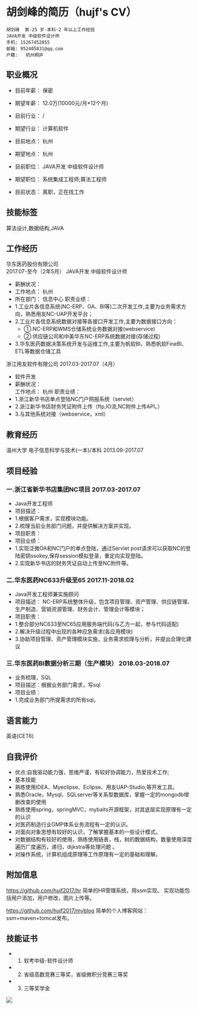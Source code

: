 胡剑峰的简历（hujf's CV）
======	
	胡剑峰  男·25 岁·本科·2 年以上工作经验
	JAVA开发 中级软件设计师
	手机:	15267452855	
	邮箱:	952405831@qq.com	
	户籍:   杭州桐庐	


## 职业概况
* 目前年薪：	保密			
* 期望年薪： 12.0万(10000元/月*12个月)<br>    

* 目前行业：	/			  
* 期望行业：	计算机软件<br>      

* 目前地点：	杭州			
* 期望地点：	杭州<br>  

* 目前职位：	JAVA开发 中级软件设计师      
* 期望职位：	系统集成工程师;算法工程师<br>  

* 目前状态：	离职，正在找工作<br>  		


## 技能标签
算法设计,数据结构,JAVA


## 工作经历

华东医药股份有限公司	
2017.07-至今（2年5月）
JAVA开发 中级软件设计师
* 薪酬状况：		
* 工作地点：	杭州
* 所在部门：	信息中心
职责业绩：	
* 1.工业片各信息系统(NC-ERP、OA、BI等)二次开发工作,主要为业务需求方向，熟悉用友NC-UAP开发平台；
* 2.工业片各信息系统数据对接等各接口开发工作,主要为数据接口方向：
  * ①.NC-ERP和WMS仓储系统业务数据对接(webservice)
  * ②.供应链公司和中美华东NC-ERP系统数据对接(存储过程)
* 3.华东医药数据决策系统开发与运维工作,主要为帆软BI，熟悉帆软FineBI、ETL等数据仓储工具
          

浙江用友软件有限公司	2017.03-2017.07（4月）
* 软件开发
* 薪酬状况：		
工作地点：	杭州
职责业绩：	
* 1.浙江新华书店单点登陆NC门户网报系统（servlet）
* 2.浙江新华书店财务凭证附件上传（ftp,IO流,NC附件上传API。）
* 3.与其他系统对接（webservice，xml）
          



## 教育经历
温州大学	电子信息科学与技术(一本)/本科	2013.09-2017.07

	
## 项目经验	
 ### 一.浙江省新华书店集团NC项目	2017.03-2017.07
 * Java开发工程师	
 * 项目描述：	
  * 1.根据客户需求，实现模块功能。
  * 2.梳理当前业务部门问题，并提供解决方案并实现。
 * 项目职责：	 
 * 项目业绩：	
  * 1.实现泛微OA和NC门户的单点登陆，通过Servlet post请求可以获取NC的登陆密钥ssokey,保存session模拟登录，重定向实现登陆。
  * 2.实现新华书店的财务凭证自动上传至NC附件等。
  
### 二.华东医药NC633升级至65	2017.11-2018.02
 * Java开发工程师兼实施顾问
 * 项目描述：	NC-ERP系统整体升级，包含项目管理、资产管理、供应链管理、生产制造、营销资源管理、财务会计、管理会计等模块；
 * 项目职责：	
  * 1.整合部分NC633至NC65应用服务端代码(与乙方一起，参与代码适配)
  * 2.解决升级过程中出现的各种应急需求(各应用模块)
  * 3.协助项目管理、资产管理模块实施，业务需求梳理与分析，并提出合理化建议 


 ### 三.华东医药BI数据分析三期（生产模块）	2018.03-2018.07
 * 业务梳理，SQL
 * 项目描述：根据业务部门需求，写sql 
 * 项目业绩：	
  * 1.完成业务部门所提需求的所有sql。

## 语言能力
英语(CET6)

## 自我评价
* 优点:自我驱动能力强，思维严谨，有较好协调能力，热爱技术工作;
* 基本技能
* 熟练使用IDEA、Myeclipse、Eclipse、用友UAP-Studio,等开发工具。
* 熟悉Oracle，Mysql、SQLserver等关系型数据库，掌握一定的mongodb增删改查的使用
* 熟练使用spring，springMVC，mybaits开源框架，对其底层实现原理有一定的认识
* 对医药制造行业GMP体系业务流程有一定的认识。
* 对面向对象思想有较好的认识，了解掌握基本的一些设计模式。
* 对数据结构有较好的使用，熟练使用链表，栈，树的数据结构，数量使用深度遍历广度遍历，递归，dijkstra等处理问题 。
* 对操作系统，计算机组成原理等工作原理有一定的基础和理解。


## 附加信息
https://github.com/hujf2017/hr 简单的HR管理系统，用ssm实现。
实现功能包括用户添加，用户修改，图片上传等。

https://github.com/hujf2017/myblog 简单的个人博客网站：ssm+maven+tomcat发布。


## 技能证书
* 1.	软考中级-软件设计师
* 2.	省级高数竞赛三等奖，省级微积分竞赛三等奖
* 3.    三等奖学金

![](http://img01.sogoucdn.com/app/a/200678/14679627263104.gif)
